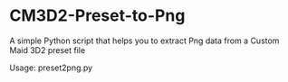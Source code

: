 # CM3D2-Preset-to-Png
A simple Python script that helps you to extract Png data from a Custom Maid 3D2 preset file

Usage: preset2png.py <preset file>
